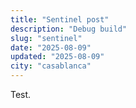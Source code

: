 ```yaml
---
title: "Sentinel post"
description: "Debug build"
slug: "sentinel"
date: "2025-08-09"
updated: "2025-08-09"
city: "casablanca"
---
```

Test.
